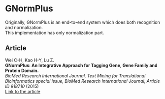 # GNormPlus

Originally, GNormPlus is an end-to-end system which does both recognition and normalization.  
This implementation has only normalization part.

## Article

Wei C-H, Kao H-Y, Lu Z.  
**GNormPlus: An Integrative Approach for Tagging Gene, Gene Family and Protein Domain.**  
*BioMed Research International Journal, Text Mining for Translational Bioinformatics special issue, BioMed Research International Journal, 
Article ID 918710* (2015)  
[Link to the article](https://www.hindawi.com/journals/bmri/2015/918710/) 